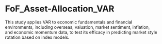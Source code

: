 # FoF_Asset-Allocation_VAR
This study applies VAR to economic fundamentals and financial environments, including overseas, valuation, market sentiment, inflation, and economic momentum data, to test its efficacy in predicting market style rotation based on index models.
